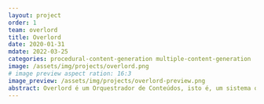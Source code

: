 ```yaml
---
layout: project
order: 1
team: overlord
title: Overlord
date: 2020-01-31
mdate: 2022-03-25
categories: procedural-content-generation multiple-content-generation
image: /assets/img/projects/overlord.png
# image preview aspect ration: 16:3
image_preview: /assets/img/projects/overlord-preview.png
abstract: Overlord é um Orquestrador de Conteúdos, isto é, um sistema que inicia e coordena dois ou mais geradores procedurais de conteúdo. Atualmente, Overlord gerencia geradores de Níveis (dungeons, salas e posicionamento de objetos), Regras (parâmetros de inimigos, como vida, velocidade, dano, tipo de arma e de movimento) e Narrativa (quests). O orquestrador também considera perfis de jogador, e adapta os conteúdos gerados de acordo com o perfil definido.
---
```

